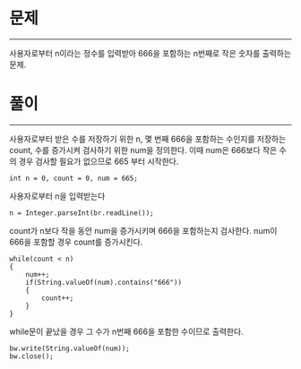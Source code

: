 # 문제

---

사용자로부터 n이라는 정수를 입력받아 666을 포함하는 n번째로 작은 숫자를
출력하는 문제.

# 풀이

----

사용자로부터 받은 수를 저장하기 위한 n, 몇 번째 666을 포함하는 수인지를 저장하는 
count, 수를 증가시켜 검사하기 위한 num을 정의한다. 이때 num은 666보다 작은 수의
경우 검사할 필요가 없으므로 665 부터 시작한다.

    int n = 0, count = 0, num = 665;

사용자로부터 n을 입력받는다

    n = Integer.parseInt(br.readLine());

count가 n보다 작을 동안 num을 증가시키며 666을 포함하는지 검사한다.
num이 666을 포함할 경우 count를 증가시킨다.

    while(count < n)
    {
        num++;
        if(String.valueOf(num).contains("666"))
        {
            count++;
        }
    }

while문이 끝났을 경우 그 수가 n번째 666을 포함한 수이므로 출력한다.

    bw.write(String.valueOf(num));
    bw.close();